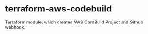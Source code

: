 # terraform-aws-codebuild
Terraform module, which creates AWS CordBuild Project and Github webhook.
